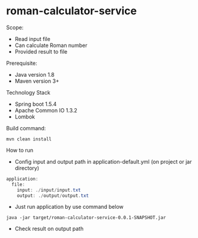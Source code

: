 # roman-calculator-service


Scope:
* Read input file
* Can calculate Roman number
* Provided result to file

Prerequisite:

 * Java version 1.8
 * Maven version 3+

Technology Stack

 * Spring boot 1.5.4
 * Apache Common IO 1.3.2
 * Lombok

Build command:

```shell
mvn clean install
```

How to run

* Config input and output path in application-default.yml (on project or jar directory)

```java
application:
  file:
    input: ./input/input.txt
    output: ./output/output.txt
```

* Just run application by use command below

```shell
java -jar target/roman-calculator-service-0.0.1-SNAPSHOT.jar
```

* Check result on output path


